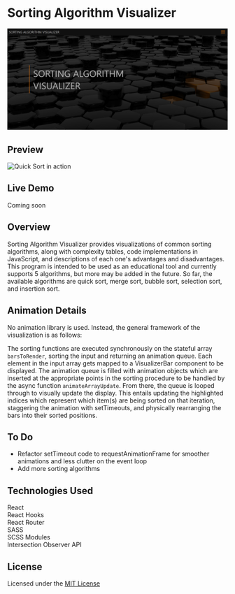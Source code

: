 # Sorting Algorithm Visualizer

<img width="800" src="./src/media/homepage.png" alt="Application's homepage image">

## Preview

![Quick Sort in action](./src/media//sav-demo.gif)

## Live Demo

Coming soon

## Overview

Sorting Algorithm Visualizer provides visualizations of common sorting algorithms, along with complexity tables, code implementations in JavaScript, and descriptions of each one's advantages and disadvantages. This program is intended to be used as an educational tool and currently supports 5 algorithms, but more may be added in the future. So far, the available algorithms are quick sort, merge sort, bubble sort, selection sort, and insertion sort.

## Animation Details

No animation library is used. Instead, the general framework of the visualization is as follows:

The sorting functions are executed synchronously on the stateful array `barsToRender`, sorting the input and returning an animation queue. Each element in the input array gets mapped to a VisualizerBar component to be displayed. The animation queue is filled with animation objects which are inserted at the appropriate points in the sorting procedure to be handled by the async function `animateArrayUpdate`. From there, the queue is looped through to visually update the display. This entails updating the highlighted indices which represent which item(s) are being sorted on that iteration, staggering the animation with setTimeouts, and physically rearranging the bars into their sorted positions.

## To Do

- Refactor setTimeout code to requestAnimationFrame for smoother animations and less clutter on the event loop
- Add more sorting algorithms

## Technologies Used

React<br />
React Hooks<br />
React Router<br />
SASS<br />
SCSS Modules<br />
Intersection Observer API<br />

## License

Licensed under the [MIT License](LICENSE)
